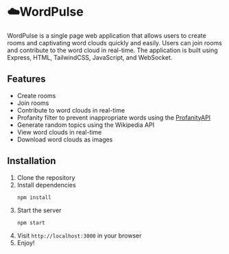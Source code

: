 # ☁️WordPulse

WordPulse is a single page web application that allows users to create rooms and captivating word clouds quickly and easily. Users can join rooms and contribute to the word cloud in real-time. The application is built using Express, HTML, TailwindCSS, JavaScript, and WebSocket.

## Features

-   Create rooms
-   Join rooms
-   Contribute to word clouds in real-time
-   Profanity filter to prevent inappropriate words using the [ProfanityAPI](https://www.profanity.dev/)
-   Generate random topics using the Wikipedia API
-   View word clouds in real-time
-   Download word clouds as images

## Installation

1. Clone the repository
2. Install dependencies
    ```
    npm install
    ```
3. Start the server
    ```
    npm start
    ```
4. Visit `http://localhost:3000` in your browser
5. Enjoy!
